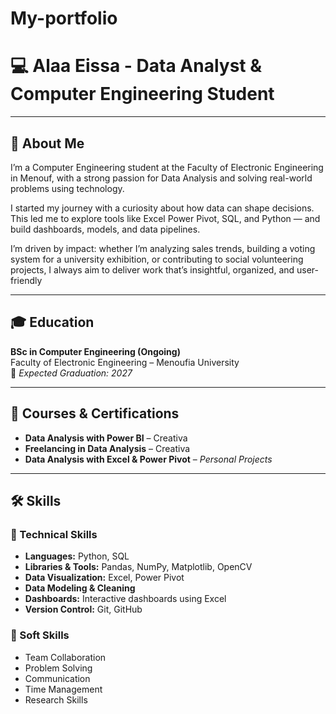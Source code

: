 # My-portfolio
# 💻 Alaa Eissa - Data Analyst & Computer Engineering Student
---
## 🧕 About Me
I’m a Computer Engineering student at the Faculty of Electronic Engineering in Menouf, with a strong passion for Data Analysis and solving real-world problems using technology.

I started my journey with a curiosity about how data can shape decisions. This led me to explore tools like Excel Power Pivot, SQL, and Python — and build dashboards, models, and data pipelines.

I’m driven by impact: whether I’m analyzing sales trends, building a voting system for a university exhibition, or contributing to social volunteering projects, I always aim to deliver work that’s insightful, organized, and user-friendly

---
## 🎓 Education

**BSc in Computer Engineering (Ongoing)**  
Faculty of Electronic Engineering – Menoufia University  
📅 *Expected Graduation: 2027*

---

## 📜 Courses & Certifications

- **Data Analysis with Power BI** – Creativa  
- **Freelancing in Data Analysis** – Creativa  
- **Data Analysis with Excel & Power Pivot** – *Personal Projects*

---
## 🛠️ Skills

### 🔧 Technical Skills
- **Languages:** Python, SQL  
- **Libraries & Tools:** Pandas, NumPy, Matplotlib, OpenCV  
- **Data Visualization:** Excel, Power Pivot  
- **Data Modeling & Cleaning**  
- **Dashboards:** Interactive dashboards using Excel  
- **Version Control:** Git, GitHub  

### 🤝 Soft Skills
- Team Collaboration  
- Problem Solving  
- Communication  
- Time Management  
- Research Skills


 


